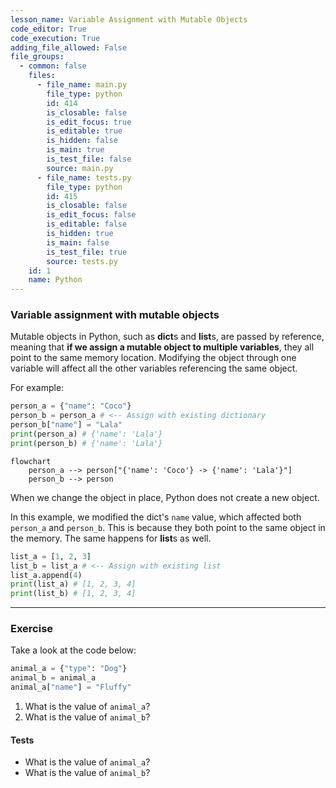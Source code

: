 ```yaml
---
lesson_name: Variable Assignment with Mutable Objects
code_editor: True
code_execution: True
adding_file_allowed: False
file_groups:
  - common: false
    files:
      - file_name: main.py
        file_type: python
        id: 414
        is_closable: false
        is_edit_focus: true
        is_editable: true
        is_hidden: false
        is_main: true
        is_test_file: false
        source: main.py
      - file_name: tests.py
        file_type: python
        id: 415
        is_closable: false
        is_edit_focus: false
        is_editable: false
        is_hidden: true
        is_main: false
        is_test_file: true
        source: tests.py
    id: 1
    name: Python
---
```


### Variable assignment with mutable objects

Mutable objects in Python, such as **dict**s and **list**s, are passed by reference, meaning that **if we assign a mutable object to multiple variables**, they all point to the same memory location. Modifying the object through one variable will affect all the other variables referencing the same object.

For example:

```python
person_a = {"name": "Coco"}
person_b = person_a # <-- Assign with existing dictionary
person_b["name"] = "Lala"
print(person_a) # {'name': 'Lala'}
print(person_b) # {'name': 'Lala'}
```

```mermaid
flowchart
    person_a --> person["{'name': 'Coco'} -> {'name': 'Lala'}"]
    person_b --> person
```

<p class="caption">
When we change the object in place, Python does not create a new object.
</p>

In this example, we modified the dict's `name` value, which affected both `person_a` and `person_b`. This is because they both point to the same object in the memory. The same happens for **list**s as well.

```python
list_a = [1, 2, 3]
list_b = list_a # <-- Assign with existing list
list_a.append(4)
print(list_a) # [1, 2, 3, 4]
print(list_b) # [1, 2, 3, 4]
```

---

### Exercise

Take a look at the code below:

```python
animal_a = {"type": "Dog"}
animal_b = animal_a
animal_a["name"] = "Fluffy"
```

1. What is the value of `animal_a`?
1. What is the value of `animal_b`?

#### Tests

<ul>
<li id="test-1">What is the value of <code>animal_a</code>?</li>
<li id="test-2">What is the value of <code>animal_b</code>?</li>
</ul>
